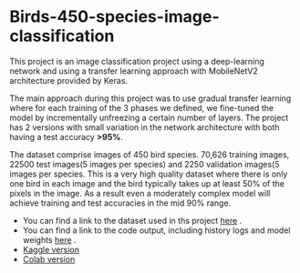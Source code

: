 # Birds-450-species-image-classification

This project is an image classification project using a deep-learning network and using a transfer learning approach with MobileNetV2 architecture provided by Keras.  

The main approach during this project was to use gradual transfer learning where for each training of the 3 phases we defined, we fine-tuned the model by incrementally unfreezing a certain number of layers. The project has 2 versions with small variation in the network architecture with both having a test accuracy **>95%**.

The dataset comprise images of 450 bird species. 70,626 training images, 22500 test images(5 images per species) and 2250 validation images(5 images per species. This is a very high quality dataset where there is only one bird in each image and the bird typically takes up at least 50% of the pixels in the image. As a result even a moderately complex model will achieve training and test accuracies in the mid 90% range.

* You can find a link to the dataset used in ths project [here](https://www.kaggle.com/datasets/gpiosenka/100-bird-species) .  
* You can find a link to the code output, including history logs and model weights [here](https://drive.google.com/drive/folders/1gdLgZvIszPN666WwSr8uSkOTzgZF4Irm?usp=share_link) .
* [Kaggle version](https://github.com/mohamedamine99/Birds-450-species-image-classification/blob/main/bird-species-image-classification%20(3).ipynb)
* [Colab version](https://github.com/mohamedamine99/Birds-450-species-image-classification/blob/main/bird_species_image_classification_Colab.ipynb)
